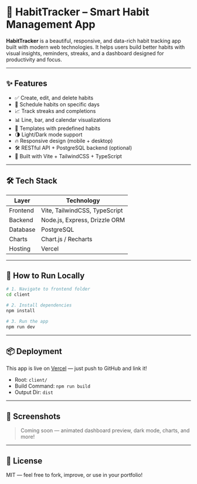 # 🌱 HabitTracker – Smart Habit Management App

**HabitTracker** is a beautiful, responsive, and data-rich habit tracking app built with modern web technologies. It helps users build better habits with visual insights, reminders, streaks, and a dashboard designed for productivity and focus.

---

## ✨ Features

- ✅ Create, edit, and delete habits
- 📅 Schedule habits on specific days
- 📈 Track streaks and completions
- 📊 Line, bar, and calendar visualizations
- 🧠 Templates with predefined habits
- 🌗 Light/Dark mode support
- 🔥 Responsive design (mobile + desktop)
- 🛠️ RESTful API + PostgreSQL backend (optional)
- 🧩 Built with Vite + TailwindCSS + TypeScript

---

## 🛠️ Tech Stack

| Layer      | Technology                  |
|------------|-----------------------------|
| Frontend   | Vite, TailwindCSS, TypeScript |
| Backend    | Node.js, Express, Drizzle ORM |
| Database   | PostgreSQL                  |
| Charts     | Chart.js / Recharts         |
| Hosting    | Vercel                      |

---

## 🚀 How to Run Locally

```bash
# 1. Navigate to frontend folder
cd client

# 2. Install dependencies
npm install

# 3. Run the app
npm run dev
```

---

## 📦 Deployment
This app is live on [Vercel](https://vercel.com) — just push to GitHub and link it!

- Root: `client/`
- Build Command: `npm run build`
- Output Dir: `dist`

---

## 📸 Screenshots

> Coming soon — animated dashboard preview, dark mode, charts, and more!

---

## 📄 License

MIT — feel free to fork, improve, or use in your portfolio!